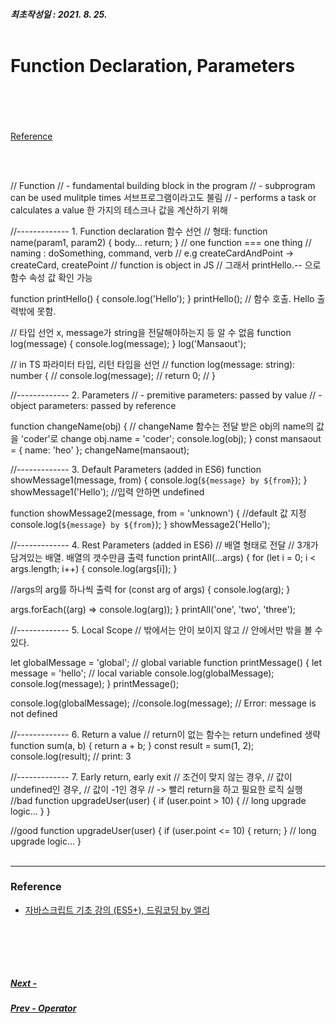 ##### 최초작성일 : 2021. 8. 25.<br><br>

# Function Declaration, Parameters

[]()  
[]()  
[]()  
[]()  
[Reference](#reference)

<br><br>

// Function
// - fundamental building block in the program
// - subprogram can be used mulitple times 서브프로그램이라고도 불림
// - performs a task or calculates a value 한 가지의 테스크나 값을 계산하기 위해

//------------- 1. Function declaration 함수 선언
// 형태: function name(param1, param2) { body... return; }
// one function === one thing
// naming : doSomething, command, verb
// e.g createCardAndPoint -> createCard, createPoint
// function is object in JS
// 그래서 printHello.-- 으로 함수 속성 값 확인 가능

function printHello() {
console.log('Hello');
}
printHello(); // 함수 호출. Hello 출력밖에 못함.

// 타입 선언 x, message가 string을 전달해야하는지 등 알 수 없음
function log(message) {
console.log(message);
}
log('Mansaout');

// in TS 파라미터 타입, 리턴 타입을 선언
// function log(message: string): number {
// console.log(message);
// return 0;
// }

//------------- 2. Parameters
// - premitive parameters: passed by value
// - object parameters: passed by reference

function changeName(obj) {
// changeName 함수는 전달 받은 obj의 name의 값을 'coder'로 change
obj.name = 'coder';
console.log(obj);
}
const mansaout = { name: 'heo' };
changeName(mansaout);

//------------- 3. Default Parameters (added in ES6)
function showMessage1(message, from) {
console.log(`${message} by ${from}`);
}
showMessage1('Hello'); //입력 안하면 undefined

function showMessage2(message, from = 'unknown') {
//default 값 지정
console.log(`${message} by ${from}`);
}
showMessage2('Hello');

//------------- 4. Rest Parameters (added in ES6)
// 배열 형태로 전달
// 3개가 담겨있는 배열. 배열의 갯수만큼 출력
function printAll(...args) {
for (let i = 0; i < args.length; i++) {
console.log(args[i]);
}

//args의 arg를 하나씩 출력
for (const arg of args) {
console.log(arg);
}

args.forEach((arg) => console.log(arg));
}
printAll('one', 'two', 'three');

//------------- 5. Local Scope
// 밖에서는 안이 보이지 않고
// 안에서만 밖을 볼 수 있다.

let globalMessage = 'global'; // global variable
function printMessage() {
let message = 'hello'; // local variable
console.log(globalMessage);
console.log(message);
}
printMessage();

console.log(globalMessage);
//console.log(message); // Error: message is not defined

//------------- 6. Return a value
// return이 없는 함수는 return undefined 생략
function sum(a, b) {
return a + b;
}
const result = sum(1, 2);
console.log(result); // print: 3

//------------- 7. Early return, early exit
// 조건이 맞지 않는 경우,
// 값이 undefined인 경우,
// 값이 -1인 경우
// -> 빨리 return을 하고 필요한 로직 실행
//bad
function upgradeUser(user) {
if (user.point > 10) {
// long upgrade logic...
}
}

//good
function upgradeUser(user) {
if (user.point <= 10) {
return;
}
// long upgrade logic...
}
<br><br>

---

### **Reference**

- [자바스크립트 기초 강의 (ES5+), 드림코딩 by 엘리](https://www.youtube.com/playlist?list=PLv2d7VI9OotTVOL4QmPfvJWPJvkmv6h-2)

## <br><br>

##### [Next - ]()

##### [Prev - Operator]()
